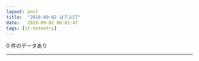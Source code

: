 ```yaml
---
layout: post
title:  "2018-09-02 はてぶIT"
date:   2018-09-02 00:01:47
tags: [it-hotentry]
---
```

0 件のデータあり

<hr>
